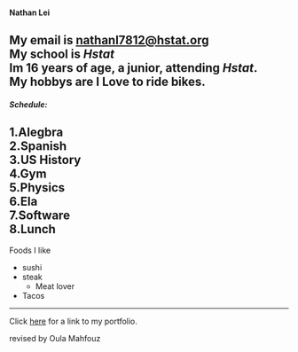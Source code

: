 #### Nathan Lei 
My email is nathanl7812@hstat.org   
My school is _Hstat_  
Im 16 years of age, a junior, attending _Hstat_.    
My hobbys are I **Love** to ride bikes.
---
##### Schedule:
1.Alegbra  
2.Spanish       
3.US History   
4.Gym  
5.Physics  
6.Ela  
7.Software  
8.Lunch 
---
Foods I like
* sushi
* steak 
    * Meat lover
* Tacos
---
Click [here](https://sites.google.com/a/hstat.org/nathanl7812sep11/) for a link to my portfolio.

revised by Oula Mahfouz 